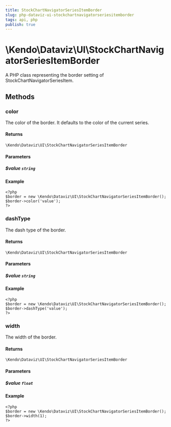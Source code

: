 ```yaml
---
title: StockChartNavigatorSeriesItemBorder
slug: php-dataviz-ui-stockchartnavigatorseriesitemborder
tags: api, php
publish: true
---
```


# \Kendo\Dataviz\UI\StockChartNavigatorSeriesItemBorder

A PHP class representing the border setting of StockChartNavigatorSeriesItem.


## Methods

### color
The color of the border.  It defaults to the color of the current series.

#### Returns
`\Kendo\Dataviz\UI\StockChartNavigatorSeriesItemBorder`

#### Parameters

##### $value `string`



#### Example 
    <?php
    $border = new \Kendo\Dataviz\UI\StockChartNavigatorSeriesItemBorder();
    $border->color('value');
    ?>

### dashType
The dash type of the border.

#### Returns
`\Kendo\Dataviz\UI\StockChartNavigatorSeriesItemBorder`

#### Parameters

##### $value `string`



#### Example 
    <?php
    $border = new \Kendo\Dataviz\UI\StockChartNavigatorSeriesItemBorder();
    $border->dashType('value');
    ?>

### width
The width of the border.

#### Returns
`\Kendo\Dataviz\UI\StockChartNavigatorSeriesItemBorder`

#### Parameters

##### $value `float`



#### Example 
    <?php
    $border = new \Kendo\Dataviz\UI\StockChartNavigatorSeriesItemBorder();
    $border->width(1);
    ?>

 

